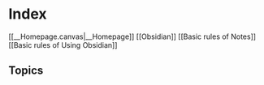 # Index
[[__Homepage.canvas|__Homepage]]
[[Obsidian]]
[[Basic rules of Notes]]
[[Basic rules of Using Obsidian]]

## Topics
